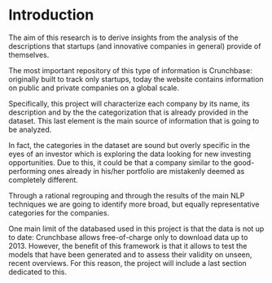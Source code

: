 # Introduction 

The aim of this research is to derive insights from the analysis of the descriptions that startups (and innovative companies in general) provide of themselves.

The most important repository of this type of information is Crunchbase: originally built to track only startups, today the website contains information on public and private companies on a global scale.

Specifically, this project will characterize each company by its name, its description and by the the categorization that is already provided in the dataset. This last element is the main source of information that is going to be analyzed.

In fact, the categories in the dataset are sound but overly specific in the eyes of an investor which is exploring the data looking for new investing opportunities. Due to this, it could be that a company similar to the good-performing ones already in his/her portfolio are mistakenly deemed as completely different.

Through a rational regrouping and through the results of the main NLP techniques we are going to identify more broad, but equally representative categories for the companies.

One main limit of the databased used in this project is that the data is not up to date: Crunchbase allows free-of-charge only to download data up to 2013. However, the benefit of this framework is that it allows to test the models that have been generated and to assess their validity on unseen, recent overviews. For this reason, the project will include a last section dedicated to this. 
